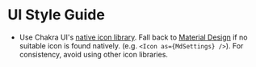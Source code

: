 # UI Style Guide

* Use Chakra UI's [native icon library](https://chakra-ui.com/docs/components/icon#using-chakra-ui-icons). Fall back to 
[Material Design](https://react-icons.github.io/react-icons/icons/md/) if no
suitable icon is found natively.  (e.g. `<Icon as={MdSettings} />`). For
consistency, avoid using other icon libraries.
